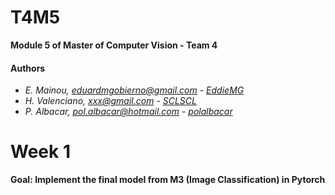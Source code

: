 # T4M5
**Module 5 of Master of Computer Vision -  Team 4**

#### Authors
- _E. Mainou, eduardmgobierno@gmail.com - [EddieMG](https://github.com/EddieMG)_
- _H. Valenciano, xxx@gmail.com - [SCLSCL](https://github.com/xxx)_
- _P. Albacar, pol.albacar@hotmail.com - [polalbacar](https://github.com/polalbacar)_

# Week 1
**Goal: Implement the final model from M3 (Image Classification) in Pytorch**

